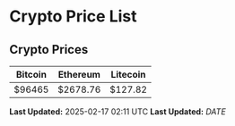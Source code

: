 # Crypto Price List

## Crypto Prices
| Bitcoin | Ethereum | Litecoin |
| ------- | -------- | -------- |
| $96465 | $2678.76 | $127.82 |
**Last Updated:** 2025-02-17 02:11 UTC
**Last Updated:** $DATE$
